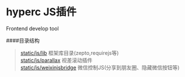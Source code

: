 hyperc JS插件
======
Frontend develop tool

####目录结构   
>[static/js/lib](https://github.com/cyclegtx/hyperc/tree/master/static/js)  框架库目录(zepto,requirejs等)  
>[static/js/parallax](https://github.com/cyclegtx/hyperc/tree/master/static/js/parallax)  视差滚动插件  
>[static/js/weixinjsbridge](https://github.com/cyclegtx/hyperc/tree/master/static/js/weixinjsbridge)  微信控制JS(分享到朋友圈、隐藏微信按钮等) 


